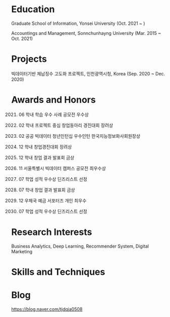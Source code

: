 # Education
Graduate School of Information, Yonsei University (Oct. 2021 ~ )

Accountings and Management, Sonnchunhayng University (Mar. 2015 ~ Oct. 2021)

# Projects
빅데이터기반 체납징수 고도화 프로젝트, 인천광역시청, Korea (Sep. 2020 ~ Dec. 2020)

# Awards and Honors
2021. 06 학내 학습 우수 사례 공모전 우수상

2021. 02 학내 프로젝트 중심 창업동아리 경진대회 장려상

2021. 02 공공 빅데이터 청년인턴십 우수인턴 한국지능정보화사회원장상

2020. 12 학내 창업경진대회 장려상

2020. 12 학내 창업 결과 발표회 금상

2020. 11 서울특별시 빅데이터 캠퍼스 공모전 최우수상

2020. 07 학업 성적 우수상 딘즈리스트 선정

2020. 07 학내 창업 결과 발표회 금상

2019. 12 우체국 예금 서포터즈 개인 최우수

2019. 07 학업 성적 우수상 딘즈리스트 선정


# Research Interests
Business Analytics, Deep Learning, Recommender System, Digital Marketing

# Skills and Techniques

# Blog
https://blog.naver.com/tjdqja0508






<!---
sbkim508/sbkim508 is a ✨ special ✨ repository because its `README.md` (this file) appears on your GitHub profile.
You can click the Preview link to take a look at your changes.
--->

